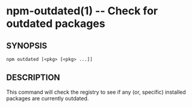npm-outdated(1) -- Check for outdated packages
==============================================

## SYNOPSIS

    npm outdated [<pkg> [<pkg> ...]]

## DESCRIPTION

This command will check the registry to see if any (or, specific) installed
packages are currently outdated.

